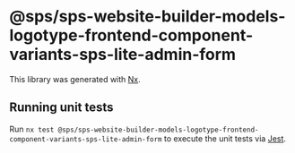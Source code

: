 # @sps/sps-website-builder-models-logotype-frontend-component-variants-sps-lite-admin-form

This library was generated with [Nx](https://nx.dev).

## Running unit tests

Run `nx test @sps/sps-website-builder-models-logotype-frontend-component-variants-sps-lite-admin-form` to execute the unit tests via [Jest](https://jestjs.io).
